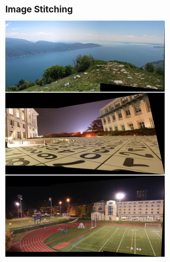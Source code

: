 # Image Stitching

<img src="computer_vision/assets/stitched_1.png"/>
<img src="computer_vision/assets/stitched_2.png"/>
<img src="computer_vision/assets/stitched_3.png"/>
